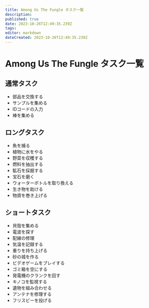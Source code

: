 ```yaml
---
title: Among Us The Fungle タスク一覧
description: 
published: true
date: 2023-10-26T12:49:35.239Z
tags: 
editor: markdown
dateCreated: 2023-10-26T12:49:35.239Z
---
```


# Among Us The Fungle タスク一覧

## 通常タスク

- 部品を交換する
- サンプルを集める
- IDコードの入力
- 棒を集める

## ロングタスク

- 魚を捕る
- 植物に水をやる
- 野菜を収穫する
- 燃料を抽出する
- 鉱石を採掘する
- 宝石を磨く
- ウォーターボトルを取り換える
- 生き物を助ける
- 物資を巻き上げる

## ショートタスク

- 貝殻を集める
- 電波を探す
- 配線の修理
- 気温を記録する
- 重りを持ち上げる
- 砂の城を作る
- ビデオゲームをプレイする
- ゴミ箱を空にする
- 発電機のクランクを回す
- キノコを監視する
- 遺物を組み合わせる
- アンテナを修理する
- フリスビーを投げる
